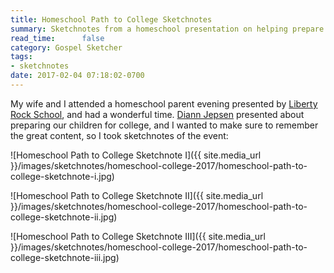 ```yaml
---
title: Homeschool Path to College Sketchnotes
summary: Sketchnotes from a homeschool presentation on helping prepare children in high school for college
read_time:      false
category: Gospel Sketcher
tags:
- sketchnotes
date: 2017-02-04 07:18:02-0700
---
```



My wife and I attended a homeschool parent evening presented by [Liberty Rock School](https://www.libertyrockschool.org/), and had a wonderful time. [Diann Jepsen](https://familyeducationcoach.com) presented about preparing our children for college, and I wanted to make sure to remember the great content, so I took sketchnotes of the event:

![Homeschool Path to College Sketchnote I]({{ site.media_url }}/images/sketchnotes/homeschool-college-2017/homeschool-path-to-college-sketchnote-i.jpg)

![Homeschool Path to College Sketchnote II]({{ site.media_url }}/images/sketchnotes/homeschool-college-2017/homeschool-path-to-college-sketchnote-ii.jpg)

![Homeschool Path to College Sketchnote III]({{ site.media_url }}/images/sketchnotes/homeschool-college-2017/homeschool-path-to-college-sketchnote-iii.jpg)
